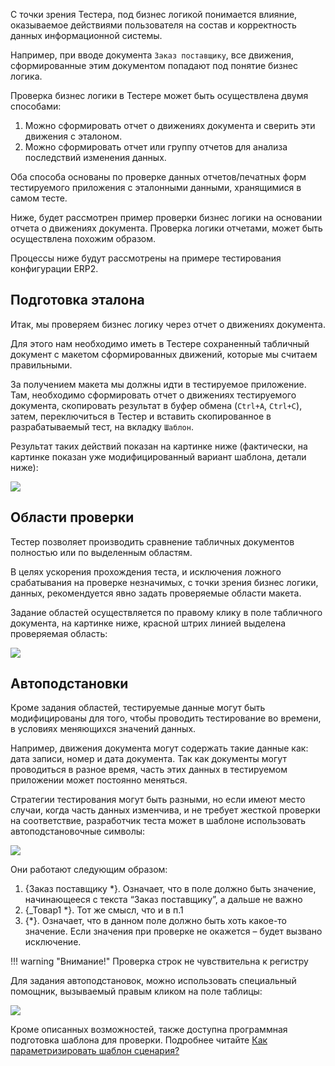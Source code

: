 С точки зрения Тестера, под бизнес логикой понимается влияние, оказываемое действиями пользователя на состав и корректность данных информационной системы.

Например, при вводе документа `Заказ поставщику`, все движения, сформированные этим документом попадают под понятие бизнес логика.

Проверка бизнес логики в Тестере может быть осуществлена двумя способами:

1.  Можно сформировать отчет о движениях документа и сверить эти движения с эталоном.
2.  Можно сформировать отчет или группу отчетов для анализа последствий изменения данных.

Оба способа основаны по проверке данных отчетов/печатных форм тестируемого приложения с эталонными данными, хранящимися в самом тесте.

Ниже, будет рассмотрен пример проверки бизнес логики на основании отчета о движениях документа. Проверка логики отчетами, может быть осуществлена похожим образом.

Процессы ниже будут рассмотрены на примере тестирования конфигурации ERP2.

Подготовка эталона
------------------

Итак, мы проверяем бизнес логику через отчет о движениях документа.

Для этого нам необходимо иметь в Тестере сохраненный табличный документ с макетом сформированных движений, которые мы считаем правильными.

За получением макета мы должны идти в тестируемое приложение. Там, необходимо сформировать отчет о движениях тестируемого документа, скопировать результат в буфер обмена (`Ctrl+A`, `Ctrl+C`), затем, переключиться в Тестер и вставить скопированное в разрабатываемый тест, на вкладку `Шаблон`.

Результат таких действий показан на картинке ниже (фактически, на картинке показан уже модифицированный вариант шаблона, детали ниже):

![](/img/2016_11_09_20_13_522.png)

Области проверки
----------------

Тестер позволяет производить сравнение табличных документов полностью или по выделенным областям.

В целях ускорения прохождения теста, и исключения ложного срабатывания на проверке незначимых, с точки зрения бизнес логики, данных, рекомендуется явно задать проверяемые области макета.

Задание областей осуществляется по правому клику в поле табличного документа, на картинке ниже, красной штрих линией выделена проверяемая область:

![](/img/2016_11_09_21_02_243.png)

Автоподстановки
---------------

Кроме задания областей, тестируемые данные могут быть модифицированы для того, чтобы проводить тестирование во времени, в условиях меняющихся значений данных.

Например, движения документа могут содержать такие данные как: дата записи, номер и дата документа. Так как документы могут проводиться в разное время, часть этих данных в тестируемом приложении может постоянно меняться.

Стратегии тестирования могут быть разными, но если имеют место случаи, когда часть данных изменчива, и не требует жесткой проверки на соответствие, разработчик теста может в шаблоне использовать автоподстановочные символы:

![](/img/2016_11_09_21_12_224.png)

Они работают следующим образом:

1.  {Заказ поставщику \*}. Означает, что в поле должно быть значение, начинающееся с текста “Заказ поставщику”, а дальше не важно
2.  {\_Товар1 \*}. Тот же смысл, что и в п.1
3.  {\*}. Означает, что в данном поле должно быть хоть какое-то значение. Если значения при проверке не окажется – будет вызвано исключение.

!!! warning "Внимание!"
	Проверка строк не чувствительна к регистру

Для задания автоподстановок, можно использовать специальный помощник, вызываемый правым кликом на поле таблицы:

![](/img/2016_11_09_21_18_125.png)

Кроме описанных возможностей, также доступна программная подготовка шаблона для проверки. Подробнее читайте [Как параметризировать шаблон сценария?](faq#ChangeTemplate) 